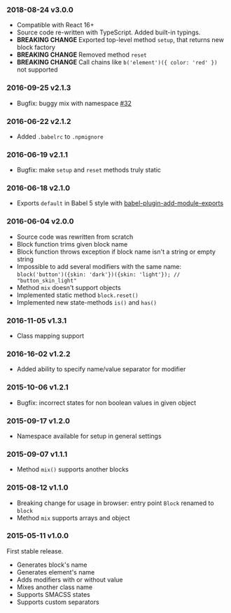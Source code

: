 ### 2018-08-24 v3.0.0

 * Compatible with React 16+
 * Source code re-written with TypeScript. Added built-in typings.
 * **BREAKING CHANGE** Exported top-level method `setup`, that returns new block factory
 * **BREAKING CHANGE** Removed method `reset`
 * **BREAKING CHANGE** Call chains like `b('element')({ color: 'red' })` not supported

### 2016-09-25 v2.1.3

 * Bugfix: buggy mix with namespace [#32](https://github.com/albburtsev/bem-cn/issues/32)

### 2016-06-22 v2.1.2

 * Added `.babelrc` to `.npmignore`

### 2016-06-19 v2.1.1

 * Bugfix: make `setup` and `reset` methods truly static

### 2016-06-18 v2.1.0

 * Exports `default` in Babel 5 style with [babel-plugin-add-module-exports](https://www.npmjs.com/package/babel-plugin-add-module-exports)

### 2016-06-04 v2.0.0

 * Source code was rewritten from scratch
 * Block function trims given block name
 * Block function throws exception if block name isn't a string or empty string
 * Impossible to add several modifiers with the same name: `block('button')({skin: 'dark'})({skin: 'light'}); // "button_skin_light"`
 * Method `mix` doesn't support objects
 * Implemented static method `block.reset()`
 * Implemented new state-methods `is()` and `has()`

### 2016-11-05 v1.3.1

 * Class mapping support

### 2016-16-02 v1.2.2

 * Added ability to specify name/value separator for modifier

### 2015-10-06 v1.2.1

 * Bugfix: incorrect states for non boolean values in given object

### 2015-09-17 v1.2.0

 * Namespace available for setup in general settings

### 2015-09-07 v1.1.1

 * Method ```mix()``` supports another blocks

### 2015-08-12 v1.1.0

 * Breaking change for usage in browser: entry point ```Block``` renamed to ```block```
 * Method ```mix``` supports arrays and object

### 2015-05-11 v1.0.0

First stable release.

 * Generates block's name
 * Generates element's name
 * Adds modifiers with or without value
 * Mixes another class name
 * Supports SMACSS states
 * Supports custom separators
